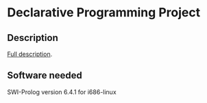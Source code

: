 # Declarative Programming Project

## Description

[Full description](https://ai.vub.ac.be/node/1208).

## Software needed

SWI-Prolog version 6.4.1 for i686-linux

